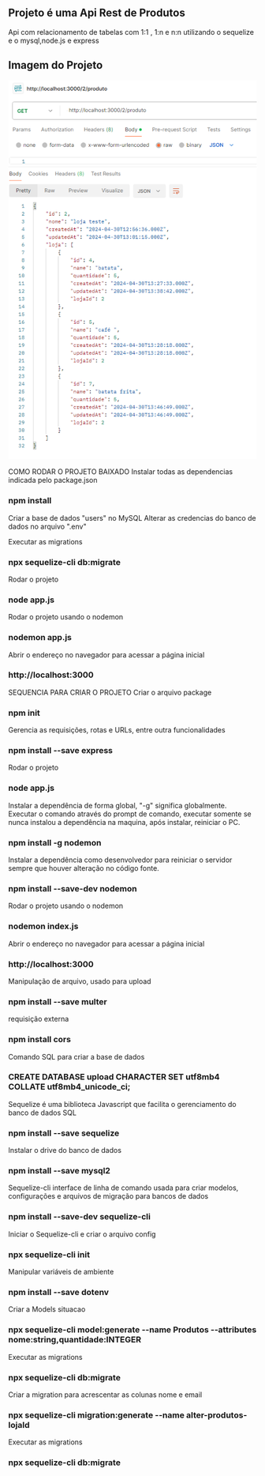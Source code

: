 ## Projeto é uma Api Rest de Produtos


Api com relacionamento de tabelas com 1:1 , 1:n e n:n utilizando  o sequelize e o mysql,node.js e express
## Imagem do Projeto 
<!-- ![2024-04-29_065539](https://github.com/JacquelineCasali/Api-rest-Node-Mysql/assets/103325619/804310c8-0423-4473-8563-c4acfd368ab5) -->

 <p align="center">
  <img src="./2024-04-29_065539.png" width="600px">
</p>

COMO RODAR O PROJETO BAIXADO
Instalar todas as dependencias indicada pelo package.json

### npm install
Criar a base de dados "users" no MySQL
Alterar as credencias do banco de dados no arquivo ".env"

Executar as migrations
### npx sequelize-cli db:migrate

Rodar o projeto
### node app.js

Rodar o projeto usando o nodemon
### nodemon app.js

Abrir o endereço no navegador para acessar a página inicial
### http://localhost:3000


SEQUENCIA PARA CRIAR O PROJETO
Criar o arquivo package
### npm init

Gerencia as requisições, rotas e URLs, entre outra funcionalidades
### npm install --save express

Rodar o projeto
### node app.js

Instalar a dependência de forma global, "-g" significa globalmente. Executar o comando através do prompt de comando, executar somente se nunca instalou a dependência na maquina, após instalar, reiniciar o PC.
### npm install -g nodemon

Instalar a dependência como desenvolvedor para reiniciar o servidor sempre que houver alteração no código fonte.
### npm install --save-dev nodemon

Rodar o projeto usando o nodemon
### nodemon index.js

Abrir o endereço no navegador para acessar a página inicial
### http://localhost:3000

Manipulação de arquivo, usado para upload
### npm install --save multer

requisição externa
### npm install cors


Comando SQL para criar a base de dados
### CREATE DATABASE upload CHARACTER SET utf8mb4 COLLATE utf8mb4_unicode_ci;

Sequelize é uma biblioteca Javascript que facilita o gerenciamento do banco de dados SQL
### npm install --save sequelize

Instalar o drive do banco de dados
### npm install --save mysql2

Sequelize-cli interface de linha de comando usada para criar modelos, configurações e arquivos de migração para bancos de dados
### npm install --save-dev sequelize-cli

Iniciar o Sequelize-cli e criar o arquivo config
### npx sequelize-cli init

Manipular variáveis de ambiente
### npm install --save dotenv

Criar a Models situacao
### npx sequelize-cli model:generate --name Produtos --attributes nome:string,quantidade:INTEGER

Executar as migrations
### npx sequelize-cli db:migrate

Criar a migration para acrescentar as colunas nome e email
### npx sequelize-cli migration:generate --name alter-produtos-lojaId

Executar as migrations
### npx sequelize-cli db:migrate


